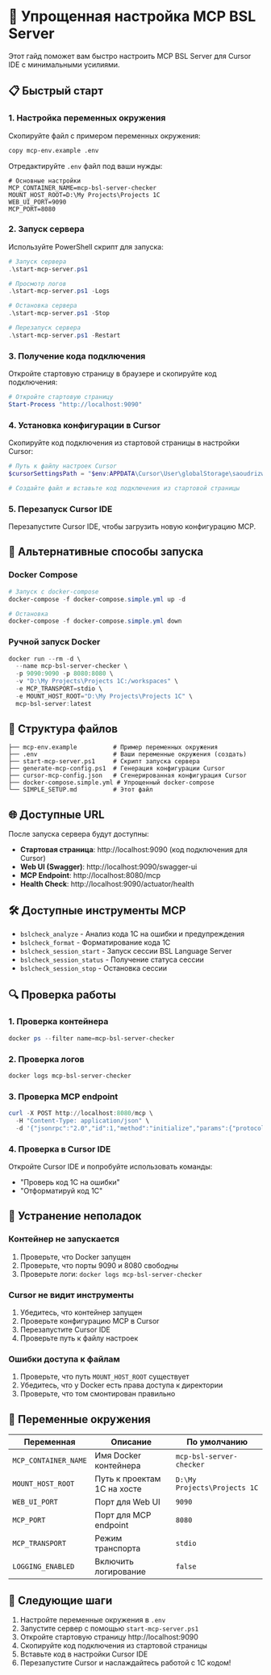 # 🚀 Упрощенная настройка MCP BSL Server

Этот гайд поможет вам быстро настроить MCP BSL Server для Cursor IDE с минимальными усилиями.

## 📋 Быстрый старт

### 1. Настройка переменных окружения

Скопируйте файл с примером переменных окружения:

```bash
copy mcp-env.example .env
```

Отредактируйте `.env` файл под ваши нужды:

```env
# Основные настройки
MCP_CONTAINER_NAME=mcp-bsl-server-checker
MOUNT_HOST_ROOT=D:\My Projects\Projects 1C
WEB_UI_PORT=9090
MCP_PORT=8080
```

### 2. Запуск сервера

Используйте PowerShell скрипт для запуска:

```powershell
# Запуск сервера
.\start-mcp-server.ps1

# Просмотр логов
.\start-mcp-server.ps1 -Logs

# Остановка сервера
.\start-mcp-server.ps1 -Stop

# Перезапуск сервера
.\start-mcp-server.ps1 -Restart
```

### 3. Получение кода подключения

Откройте стартовую страницу в браузере и скопируйте код подключения:

```powershell
# Откройте стартовую страницу
Start-Process "http://localhost:9090"
```

### 4. Установка конфигурации в Cursor

Скопируйте код подключения из стартовой страницы в настройки Cursor:

```powershell
# Путь к файлу настроек Cursor
$cursorSettingsPath = "$env:APPDATA\Cursor\User\globalStorage\saoudrizwan.claude-dev\settings\cline_mcp_settings.json"

# Создайте файл и вставьте код подключения из стартовой страницы
```

### 5. Перезапуск Cursor IDE

Перезапустите Cursor IDE, чтобы загрузить новую конфигурацию MCP.

## 🔧 Альтернативные способы запуска

### Docker Compose

```powershell
# Запуск с docker-compose
docker-compose -f docker-compose.simple.yml up -d

# Остановка
docker-compose -f docker-compose.simple.yml down
```

### Ручной запуск Docker

```powershell
docker run --rm -d \
  --name mcp-bsl-server-checker \
  -p 9090:9090 -p 8080:8080 \
  -v "D:\My Projects\Projects 1C:/workspaces" \
  -e MCP_TRANSPORT=stdio \
  -e MOUNT_HOST_ROOT="D:\My Projects\Projects 1C" \
  mcp-bsl-server:latest
```

## 📁 Структура файлов

```
├── mcp-env.example          # Пример переменных окружения
├── .env                     # Ваши переменные окружения (создать)
├── start-mcp-server.ps1     # Скрипт запуска сервера
├── generate-mcp-config.ps1  # Генерация конфигурации Cursor
├── cursor-mcp-config.json   # Сгенерированная конфигурация Cursor
├── docker-compose.simple.yml # Упрощенный docker-compose
└── SIMPLE_SETUP.md          # Этот файл
```

## 🌐 Доступные URL

После запуска сервера будут доступны:

- **Стартовая страница**: http://localhost:9090 (код подключения для Cursor)
- **Web UI (Swagger)**: http://localhost:9090/swagger-ui
- **MCP Endpoint**: http://localhost:8080/mcp
- **Health Check**: http://localhost:9090/actuator/health

## 🛠️ Доступные инструменты MCP

- `bslcheck_analyze` - Анализ кода 1C на ошибки и предупреждения
- `bslcheck_format` - Форматирование кода 1C
- `bslcheck_session_start` - Запуск сессии BSL Language Server
- `bslcheck_session_status` - Получение статуса сессии
- `bslcheck_session_stop` - Остановка сессии

## 🔍 Проверка работы

### 1. Проверка контейнера

```powershell
docker ps --filter name=mcp-bsl-server-checker
```

### 2. Проверка логов

```powershell
docker logs mcp-bsl-server-checker
```

### 3. Проверка MCP endpoint

```powershell
curl -X POST http://localhost:8080/mcp \
  -H "Content-Type: application/json" \
  -d '{"jsonrpc":"2.0","id":1,"method":"initialize","params":{"protocolVersion":"2024-11-05","capabilities":{"tools":{}}}}'
```

### 4. Проверка в Cursor IDE

Откройте Cursor IDE и попробуйте использовать команды:
- "Проверь код 1C на ошибки"
- "Отформатируй код 1C"

## 🚨 Устранение неполадок

### Контейнер не запускается

1. Проверьте, что Docker запущен
2. Проверьте, что порты 9090 и 8080 свободны
3. Проверьте логи: `docker logs mcp-bsl-server-checker`

### Cursor не видит инструменты

1. Убедитесь, что контейнер запущен
2. Проверьте конфигурацию MCP в Cursor
3. Перезапустите Cursor IDE
4. Проверьте путь к файлу настроек

### Ошибки доступа к файлам

1. Проверьте, что путь `MOUNT_HOST_ROOT` существует
2. Убедитесь, что у Docker есть права доступа к директории
3. Проверьте, что том смонтирован правильно

## 📝 Переменные окружения

| Переменная | Описание | По умолчанию |
|------------|----------|--------------|
| `MCP_CONTAINER_NAME` | Имя Docker контейнера | `mcp-bsl-server-checker` |
| `MOUNT_HOST_ROOT` | Путь к проектам 1C на хосте | `D:\My Projects\Projects 1C` |
| `WEB_UI_PORT` | Порт для Web UI | `9090` |
| `MCP_PORT` | Порт для MCP endpoint | `8080` |
| `MCP_TRANSPORT` | Режим транспорта | `stdio` |
| `LOGGING_ENABLED` | Включить логирование | `false` |

## 🎯 Следующие шаги

1. Настройте переменные окружения в `.env`
2. Запустите сервер с помощью `start-mcp-server.ps1`
3. Откройте стартовую страницу http://localhost:9090
4. Скопируйте код подключения из стартовой страницы
5. Вставьте код в настройки Cursor IDE
6. Перезапустите Cursor и наслаждайтесь работой с 1C кодом!
